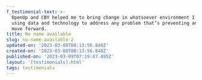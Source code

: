 ```yaml
---
f_testimonial-text: >-
  OpenUp and CBY helped me to bring change in whatsoever environment I’m in by
  using data and technology to address any problem that’s preventing anyone to
  move forward.
title: No name available
slug: no-name-available-2
updated-on: '2023-03-08T08:13:56.848Z'
created-on: '2023-03-08T08:13:56.848Z'
published-on: '2023-03-09T07:19:47.495Z'
layout: '[testimonials].html'
tags: testimonials
---
```



